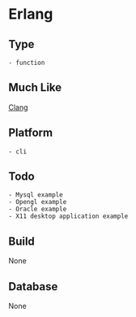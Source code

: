 # Erlang

## Type
	- function
## Much Like
[Clang](CLANG.md)
## Platform
	- cli
## Todo
	- Mysql example
	- Opengl example
	- Oracle example
	- X11 desktop application example
## Build
None
## Database
None
